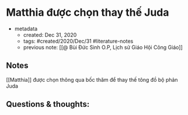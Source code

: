 ---
---

# Matthia được chọn thay thế Juda

- metadata
	- created: Dec 31, 2020 
	- tags: #created/2020/Dec/31 #literature-notes 
	- previous note: [[@ Bùi Đức Sinh O.P, Lịch sử Giáo Hội Công Giáo]]

## Notes
[[Matthia]] được chọn thông qua bốc thăm để thay thế tông đồ bộ phản Juda

## Questions & thoughts:

